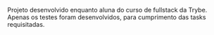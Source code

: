 Projeto desenvolvido enquanto aluna do curso de fullstack da Trybe.
Apenas os testes foram desenvolvidos, para cumprimento das tasks requisitadas.